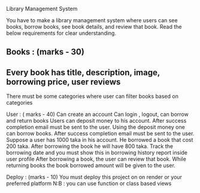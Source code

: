 Library Management System

You have to make a library management system where users can see books, borrow books, see book details, and review that book. Read the below requirements for clear understanding.

Books :  (marks - 30)
---------------
Every book has 
title, 
description,
image, 
borrowing price, 
user reviews
----------------
There must be some categories where user can filter books based on categories

User :  ( marks - 40)
Can create an account
Can login , logout, can borrow and return books
Users can deposit money to his account. After success completion email must be sent to the user.
Using the deposit money one can borrow books. After success completion email must be sent to the user. Suppose a user has 1000 taka in his account. He borrowed a book that cost 200 taka. After borrowing the book he will have 800 taka.
Track the borrowing date and you must show this in borrowing history report inside user profile
After borrowing a book, the user can review that book.
While returning books the book borrowed amount will be given to the user. 

Deploy :  (marks - 10)
You must deploy this project on on render or your preferred platform
	N:B : you can use function or class based views
